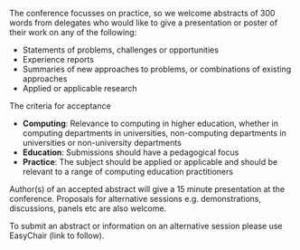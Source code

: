 The conference focusses on practice, so we welcome abstracts of 300 words from delegates who would like to give a presentation or poster of their work on any of the following: 

* Statements of problems, challenges or opportunities
* Experience reports
* Summaries of new approaches to problems, or combinations of existing approaches
* Applied or applicable research

The criteria for acceptance

* __Computing__: Relevance to computing in higher education, whether in computing departments in universities, non-computing departments in universities or non-university departments
* __Education__: Submissions should have a  pedagogical focus
* __Practice__: The subject should be applied or applicable and should be relevant to a range of computing education practitioners

Author(s) of an accepted abstract will give a 15 minute presentation at the conference. Proposals for alternative sessions e.g. demonstrations, discussions, panels etc are also welcome.

To submit an abstract or information on an alternative session please use EasyChair (link to follow).


